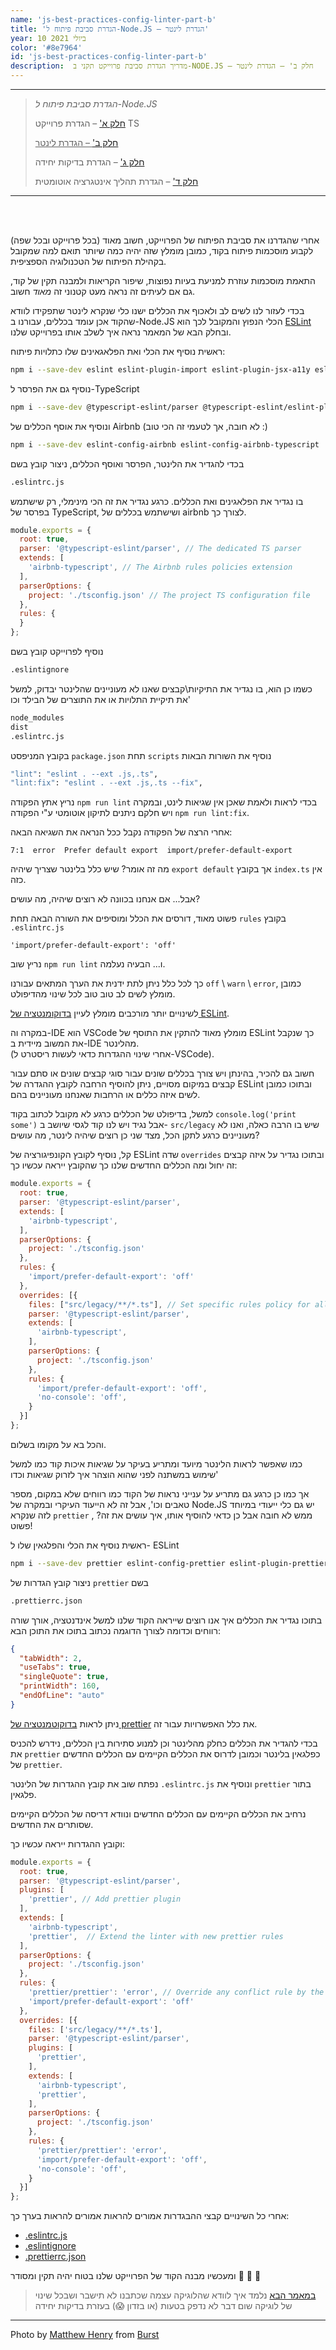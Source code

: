 ```yaml
---
name: 'js-best-practices-config-linter-part-b'
title: 'הגדרת סביבת פיתוח ל-Node.JS – הגדרת לינטר'
year: 10 ביולי 2021
color: '#8e7964'
id: 'js-best-practices-config-linter-part-b'
description:  מדריך הגדרת סביבת פרוייקט תקני ב-NODE.JS – חלק ב' – הגדרת לינטר
---
```


----
> *הגדרת סביבת פיתוח ל-Node.JS*
>
> [חלק א'](/blog/js-best-practices-config-ts-part-a) – הגדרת פרוייקט TS
>
> <ins>[חלק ב'](/blog/js-best-practices-config-linter-part-b) – הגדרת לינטר</ins>
>
> [חלק ג'](/blog/js-best-practices-config-unit-tests-part-c) – הגדרת בדיקות יחידה
>
> [חלק ד'](/blog/js-best-practices-config-ci-part-d) – הגדרת תהליך אינטגרציה אוטומטית
----

<br>
<br>

אחרי שהגדרנו את סביבת הפיתוח של הפרוייקט, 
חשוב מאוד 
(בכל פרוייקט ובכל שפה)
לקבוע מוסכמות פיתוח בקוד,
כמובן מומלץ שזה יהיה  כמה שיותר תואם למה שמקובל בקהילת הפיתוח של הטכנולוגיה הספציפית.

התאמת מוסכמות עוזרת למניעת בעיות נפוצות, שיפור הקריאות ולמבנה תקין של קוד,
גם אם לעיתים זה נראה מעט קטנוני זה *מאוד* חשוב.

בכדי לעזור לנו 
לשים לב ולאכוף את הכללים ישנו כלי 
שנקרא לינטר שתפקידו לוודא שהקוד אכן עומד בכללים, עבורנו 
ב-Node.JS 
 הכלי הנפוץ והמקובל 
לכך הוא
 [ESLint](https://eslint.org/)
  ובחלק הבא של המאמר נראה איך לשלב אותו בפרוייקט שלנו.

ראשית נוסיף את הכלי ואת הפלאגאינים שלו כתלויות פיתוח:
```bash
npm i --save-dev eslint eslint-plugin-import eslint-plugin-jsx-a11y eslint-plugin-react
```
נוסיף גם את הפרסר ל-TypeScript
```bash
npm i --save-dev @typescript-eslint/parser @typescript-eslint/eslint-plugin 
```
ונוסיף את אוסף הכללים של Airbnb (לא חובה, אך לטעמי זה הכי טוב :)
```bash
npm i --save-dev eslint-config-airbnb eslint-config-airbnb-typescript
```

בכדי להגדיר את הלינטר, הפרסר ואוסף הכללים, 
ניצור קובץ בשם 
```bash
.eslintrc.js
```
 בו נגדיר את הפלאגינים ואת הכללים. 
כרגע נגדיר את זה הכי מינימלי,
 רק שישתמש בפרסר של TypeScript, ושישתמש בכללים של airbnb לצורך כך.

```js
module.exports = {
  root: true,
  parser: '@typescript-eslint/parser', // The dedicated TS parser 
  extends: [
    'airbnb-typescript', // The Airbnb rules policies extension
  ],
  parserOptions: {
    project: './tsconfig.json' // The project TS configuration file 
  },
  rules: {
  }
};
```

נוסיף לפרוייקט קובץ בשם
```bash
.eslintignore
```

  כשמו כן הוא, בו נגדיר את התיקיות\קבצים שאנו לא מעוניינים שהלינטר יבדוק, 
	למשל את תיקיית התלויות או את התוצרים של הבילד וכו'
```bash
node_modules
dist
.eslintrc.js
```

בקובץ המניפסט `package.json` תחת `scripts` נוסיף את השורות הבאות
```bash
"lint": "eslint . --ext .js,.ts",
"lint:fix": "eslint . --ext .js,.ts --fix",
```

נריץ אתץ הפקודה `npm run lint` בכדי לראות ולאמת שאכן אין שגיאות לינט, 
ובמקרה ויש חלקם ניתנים לתיקון אוטומטי ע"י הפקודה `npm run lint:fix`.

אחרי הרצה של הפקודה נקבל ככל הנראה את השגיאה הבאה:
```
7:1  error  Prefer default export  import/prefer-default-export
```

מה זה אומר? שיש כלל בלינטר שצריך שיהיה
`export default` 
אך בקובץ `index.ts` אין כזה.

אבל... 
אם אנחנו בכוונה לא רוצים שיהיה, מה עושים?

פשוט מאוד, דורסים את הכלל ומוסיפים את השורה הבאה תחת `rules` בקובץ `.eslintrc.js`
```
'import/prefer-default-export': 'off'
```

נריץ שוב `npm run lint` ו... הבעיה נעלמה. 

כך לכל כלל ניתן לתת ידנית את הערך המתאים עבורנו `off` \ `warn` \ `error`, כמובן מומלץ לשים לב טוב טוב לכל שינוי מהדיפולט.

לשינויים יותר מורכבים מומלץ לעיין 
[בדוקומנטציה של ESLint](https://eslint.org/docs/user-guide/configuring/configuration-files#using-configuration-files).


במקרה וה-IDE הוא VSCode מומלץ מאוד להתקין את התוסף של ESLint
 כך שנקבל את המשוב מיידית ב-IDE מהלינטר.  
 (אחרי שינוי ההגדרות כדאי לעשות ריסטרט ל-VSCode).

חשוב גם להכיר, 
בהינתן ויש צורך בכללים שונים עבור סוגי קבצים שונים או סתם עבור קבצים במיקום מסויים, 
ניתן להוסיף הרחבה לקובץ ההגדרה של 
ESLint 
ובתוכו כמובן לשים איזה כללים או הרחבות שאנחנו מעוניינים בהם.

למשל, בדיפולט של הכללים כרגע לא מקובל לכתוב בקוד `console.log('print some')` 
אבל נגיד ויש לנו קוד לגסי שיושב ב- `src/legacy` שיש בו הרבה כאלה, 
ואנו לא מעוניינים כרגע לתקן הכל, 
מצד שני כן רוצים שיהיה לינטר, 
מה עושים? 

קל, 
נוסיף לקובץ הקונפיגורציה של ESLint  שדה `overrides`
ובתוכו נגדיר על איזה קבצים זה יחול ומה הכללים החדשים שלנו
כך שהקובץ ייראה עכשיו כך:
```js
module.exports = {
  root: true,
  parser: '@typescript-eslint/parser',
  extends: [
    'airbnb-typescript',
  ],
  parserOptions: {
    project: './tsconfig.json'
  },
  rules: {
    'import/prefer-default-export': 'off'
  },
  overrides: [{
    files: ["src/legacy/**/*.ts"], // Set specific rules policy for all TS files in the src/legacy directory 
    parser: '@typescript-eslint/parser',
    extends: [
      'airbnb-typescript',
    ],
    parserOptions: {
      project: './tsconfig.json'
    },
    rules: {
      'import/prefer-default-export': 'off',
      'no-console': 'off',
    }
  }]
};
```

והכל בא על מקומו בשלום.

כמו שאפשר לראות הלינטר מיועד ומתריע בעיקר על שגיאות איכות קוד כמו למשל שימוש במשתנה לפני שהוא הוצהר 
איך לזרוק שגיאות וכדו' 

אך כמו כן כרגע גם מתריע על ענייני נראות של הקוד כמו רווחים שלא במקום, מספר טאבים 
וכו', 
אבל זה לא הייעוד העיקרי ובמקרה של
Node.JS
יש גם כלי ייעודי במיוחד לזה שנקרא
`prettier`
, ממש לא חובה אבל כן כדאי להוסיף אותו,
איך עושים את זה? פשוט!

ראשית נוסיף את הכלי והפלגאין שלו ל-
ESLint
```bash
npm i --save-dev prettier eslint-config-prettier eslint-plugin-prettier
```

ניצור קובץ הגדרות של `prettier` בשם 
```bash
.prettierrc.json
```

 בתוכו נגדיר את הכללים איך אנו רוצים שייראה הקוד שלנו 
 למשל אינדנטציה, אורך שורה רווחים וכדומה לצורך הדוגמה נכתוב בתוכו את התוכן הבא:
```json
{
  "tabWidth": 2,
  "useTabs": true,
  "singleQuote": true,
  "printWidth": 160,
  "endOfLine": "auto"
}
```

ניתן לראות 
[בדוקוטמנטציה של prettier](https://prettier.io/docs/en/options.html)
 את כלל האפשרויות עבור זה.

בכדי להגדיר את הכללים כחלק מהלינטר 
וכן למנוע סתירות בין הכללים, 
נידרש להכניס את `prettier` כפלגאין בלינטר 
וכמובן לדרוס את הכללים הקיימים עם הכללים החדשים של `prettier`.

נפתח שוב את קובץ ההגדרות של הלינטר `.eslintrc.js`
ונוסיף את `prettier`  בתור פלגאין.

נרחיב את הכללים הקיימים עם הכללים החדשים 
ונוודא דריסה של הכללים הקיימים שסותרים את החדשים.

וקובץ ההגדרות ייראה עכשיו כך:
```js
module.exports = {
  root: true,
  parser: '@typescript-eslint/parser',
  plugins: [
    'prettier', // Add prettier plugin
  ],
  extends: [
    'airbnb-typescript',
    'prettier',  // Extend the linter with new prettier rules
  ],
  parserOptions: {
    project: './tsconfig.json'
  },
  rules: {
    'prettier/prettier': 'error', // Override any conflict rule by the prettier rule and consider all of them as level "error" 
    'import/prefer-default-export': 'off'
  },
  overrides: [{
    files: ['src/legacy/**/*.ts'],
    parser: '@typescript-eslint/parser',
    plugins: [
      'prettier',
    ],
    extends: [
      'airbnb-typescript',
      'prettier',
    ],
    parserOptions: {
      project: './tsconfig.json'
    },
    rules: {
      'prettier/prettier': 'error',
      'import/prefer-default-export': 'off',
      'no-console': 'off',
    }
  }]
};
```

אחרי כל השינויים קבצי ההבגדרות אמורים להראות אמורים להראות בערך כך:
* [.eslintrc.js](https://github.com/haimkastner/js-project-best-practice/blob/main/.eslintrc.js)
* [.eslintignore](https://github.com/haimkastner/js-project-best-practice/blob/main/.eslintignore)
* [.prettierrc.json](https://github.com/haimkastner/js-project-best-practice/blob/main/.prettierrc.json)


ומעכשיו מבנה הקוד של הפרוייקט שלנו בטוח יהיה תקין ומסודר 💪 💪 💪

> [במאמר הבא](/blog/js-best-practices-config-unit-tests-part-c) נלמד איך לוודא שהלוגיקה עצמה שכתבנו לא תישבר ושבכל שינוי של לוגיקה שום דבר לא נדפק בטעות (או בזדון 😱) בעזרת בדיקות יחידה

----

Photo by <a href="https://burst.shopify.com/@matthew_henry?utm_campaign=photo_credit&amp;utm_content=Picture+of+Organized+Pencil+Holder+%E2%80%94+Free+Stock+Photo&amp;utm_medium=referral&amp;utm_source=credit">Matthew Henry</a> from <a href="https://burst.shopify.com/design?utm_campaign=photo_credit&amp;utm_content=Picture+of+Organized+Pencil+Holder+%E2%80%94+Free+Stock+Photo&amp;utm_medium=referral&amp;utm_source=credit">Burst</a>